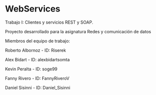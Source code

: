 # WebServices

Trabajo I: Clientes y servicios REST y SOAP.


Proyecto desarrollado para la asignatura Redes y comunicación de datos


Miembros del equipo de trabajo:


Roberto Albornoz - ID: Riserek

Alex Bidart - ID: alexbidartsomta

Kevin Peralta - ID: soge99

Fanny Rivero - ID: FannyRiveroV

Daniel Sisinni - ID: Daniel_Sisinni
